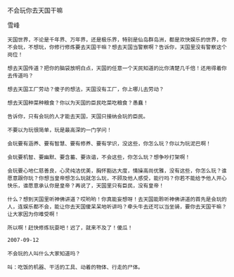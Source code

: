 不会玩你去天国干嘛

雪峰


    天国世界，不论是千年界、万年界，还是极乐界，特别是仙岛群岛洲，都是欢快娱乐的世界，你不会玩，不想玩，你修行修炼要去天国干嘛？想去天国当警察啊？告诉你，天国里没有警察这个岗位！

    想去天国传道？把你的脑袋放明白点，天国的任意一个天民知道的比你清楚几千倍！还用得着你去传道吗？

    想去天国工厂劳动？傻子的想法，天国没有工厂，你上哪儿去劳动？

    想去天国种菜种粮食？你以为天国的臣民吃菜吃粮食？愚蠢！

    告诉你，只有会玩的人才能去天国，天国只接纳会玩的臣民。

    不要以为玩很简单，玩是最高深的一门学问！

    会玩要有涵养、要有智慧、要有修养、要有学识，没这些，你怎么玩？你以为玩泥巴啊！

    会玩要机智、要幽默、要含蓄、要诙谐，不会这些，你怎么玩？想争吵打架啊！

    会玩要心地仁慈善良，心灵纯洁优美，胸怀豁达大度，情操高尚优雅，没有这些，你怎么玩？谁愿意跟你玩？你想当皇帝想怎么玩就怎么玩，不顾及他人感受，能行吗？你若不能给予他人开心快乐，谁愿意承认你是皇帝？再说了，天国里只有臣民，没有皇帝！

    什么？想到天国里听神佛讲道？哎哟哟！你真能妄想呀！去天国能聆听神佛讲道的首先是会玩的人，连娱乐都不会，能让你去天国傻呆呆地听讲吗？牵头牛去还可以当坐骑，要你去天国干嘛？让大家因为你难受啊！

    所以啊！赶快修炼玩耍吧！迟了，就来不及了！傻瓜！

    2007-09-12

    不会玩的人叫什么大家知道吗？

    叫：吃饭的机器、干活的工具、动着的物体、行走的尸体。



